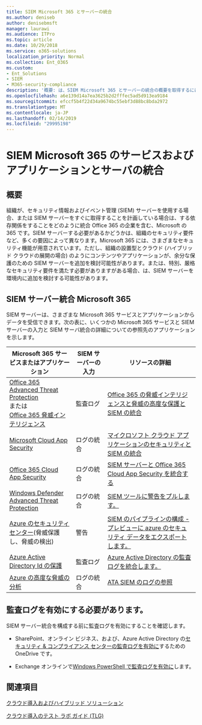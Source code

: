 ```yaml
---
title: SIEM Microsoft 365 とサーバーの統合
ms.author: deniseb
author: denisebmsft
manager: laurawi
ms.audience: ITPro
ms.topic: article
ms.date: 10/29/2018
ms.service: o365-solutions
localization_priority: Normal
ms.collection: Ent_O365
ms.custom:
- Ent_Solutions
- SIEM
- M365-security-compliance
description: '概要: は、SIEM Microsoft 365 とサーバーの統合の概要を取得するには、この記事を読みます。'
ms.openlocfilehash: a6e139d14a7ea3625b2d2fffec5ad5d913ea9184
ms.sourcegitcommit: efccf5b4f22d34a9674bc55ebf3d88bc8bda2972
ms.translationtype: MT
ms.contentlocale: ja-JP
ms.lasthandoff: 02/14/2019
ms.locfileid: "29995198"
---
```

# <a name="siem-server-integration-with-microsoft-365-services-and-applications"></a>SIEM Microsoft 365 のサービスおよびアプリケーションとサーバの統合

## <a name="overview"></a>概要

組織が、セキュリティ情報およびイベント管理 (SIEM) サーバーを使用する場合、または SIEM サーバーをすぐに取得することを計画している場合は、する依存関係をすることをどのように統合 Office 365 の企業を含む、Microsoft の 365 です。SIEM サーバーする必要があるかどうかは、組織のセキュリティ要件など、多くの要因によって異なります。Microsoft 365 には、さまざまなセキュリティ機能が用意されています。ただし、組織の設置型とクラウド (ハイブリッド クラウドの展開の場合) のようにコンテンツやアプリケーションが、余分な保護のための SIEM サーバーを追加を検討可能性があります。または、特別、厳格なセキュリティ要件を満たす必要がありますがある場合、は、SIEM サーバーを環境内に追加を検討する可能性があります。

## <a name="siem-server-integration-microsoft-365"></a>SIEM サーバー統合 Microsoft 365

SIEM サーバーは、さまざまな Microsoft 365 サービスとアプリケーションからデータを受信できます。次の表に、いくつかの Microsoft 365 サービスと SIEM サーバーの入力と SIEM サーバ統合の詳細についての参照先のアプリケーションを示します。 

| Microsoft 365 サービスまたはアプリケーション | SIEM サーバーの入力 | リソースの詳細 |
| --- | --- | --- |
| [Office 365 Advanced Threat Protection](office-365-atp.md) <br/>   または   <br/>[Office 365 脅威インテリジェンス](office-365-ti.md) | 監査ログ | [Office 365 の脅威インテリジェンスと脅威の高度な保護と SIEM の統合](siem-integration-with-office-365-ti.md) |
| [Microsoft Cloud App Security](https://docs.microsoft.com/cloud-app-security/what-is-cloud-app-security) | ログの統合 | [マイクロソフト クラウド アプリケーションのセキュリティと SIEM の統合](https://docs.microsoft.com/cloud-app-security/siem) |
| [Office 365 Cloud App Security](office-365-cas-overview.md) | ログの統合 | [SIEM サーバーと Office 365 Cloud App Security を統合する](integrate-your-siem-server-with-office-365-cas.md) |
| [Windows Defender Advanced Threat Protection](https://docs.microsoft.com/windows/security/threat-protection/) | ログの統合 | [SIEM ツールに警告をプルします。](https://docs.microsoft.com/windows/security/threat-protection/windows-defender-atp/configure-siem-windows-defender-advanced-threat-protection) |
| [Azure のセキュリティ センター](https://docs.microsoft.com/azure/security-center/security-center-intro)(脅威保護し、脅威の検出) | 警告 | [SIEM のパイプラインの構成 - プレビューに azure のセキュリティ データをエクスポートします。](https://docs.microsoft.com/azure/security-center/security-center-export-data-to-siem) |
| [Azure Active Directory Id の保護](https://docs.microsoft.com/azure/active-directory/identity-protection/overview) | 監査ログ | [Azure Active Directory の監査ログを統合します。](https://docs.microsoft.com/azure/security/security-azure-log-integration-ad) |
| [Azure の高度な脅威の分析](https://docs.microsoft.com/azure/security/azure-threat-detection) | ログの統合 | [ATA SIEM のログの参照](https://docs.microsoft.com/advanced-threat-analytics/cef-format-sa) |

## <a name="audit-logging-must-be-turned-on"></a>監査ログを有効にする必要があります。

SIEM サーバー統合を構成する前に監査ログを有効にすることを確認します。 

- SharePoint、オンライン ビジネス、および、Azure Active Directory の[セキュリティ & コンプライアンス センターの監査ログを有効に](https://docs.microsoft.com/office365/securitycompliance/turn-audit-log-search-on-or-off)するための OneDrive です。

- Exchange オンラインで[Windows PowerShell で監査ログを有効に](https://docs.microsoft.com/office365/securitycompliance/enable-mailbox-auditing)します。
 
## <a name="see-also"></a>関連項目

[クラウド導入およびハイブリッド ソリューション](https://docs.microsoft.com/office365/enterprise/cloud-adoption-and-hybrid-solutions)
  
[クラウド導入のテスト ラボ ガイド (TLG)](https://docs.microsoft.com/office365/enterprise/cloud-adoption-test-lab-guides-tlgs)


